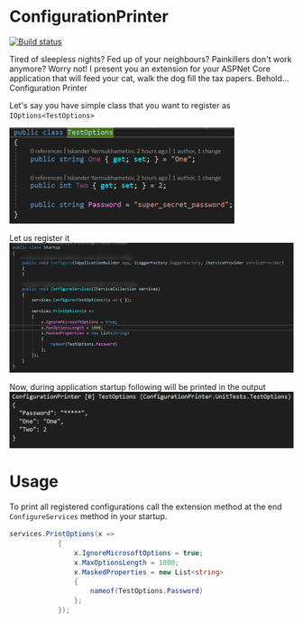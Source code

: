 # ConfigurationPrinter

[![Build status](https://ci.appveyor.com/api/projects/status/v8c8qjqla1dve1j9?svg=true)](https://ci.appveyor.com/project/nomailme/configurationprinter)

Tired of sleepless nights? Fed up of your neighbours? Painkillers don't work anymore? Worry not! I present you an extension for your ASPNet Core application that will feed your cat, walk the dog fill the tax papers. Behold... Configuration Printer

Let's say you have simple class that you want to register as `IOptions<TestOptions>`

![ExampleOptionsClass](https://github.com/nomailme/ConfigurationPrinter/blob/master/docs/assets/example.png)

Let us register it
![Registration](https://github.com/nomailme/ConfigurationPrinter/blob/master/docs/assets/usage.png)

Now, during application startup following will be printed in the output
![Output](https://github.com/nomailme/ConfigurationPrinter/blob/master/docs/assets/log_output.png)

# Usage

To print all registered configurations call the extension method at the end `ConfigureServices` method in your startup.
```csharp
services.PrintOptions(x =>
            {
                x.IgnoreMicrosoftOptions = true;
                x.MaxOptionsLength = 1000;
                x.MaskedProperties = new List<string>
                {
                    nameof(TestOptions.Password)
                };
            });
```
